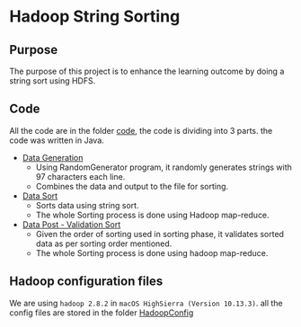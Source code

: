 # Hadoop String Sorting


## Purpose 

The purpose of this project is to enhance the learning outcome by doing a string sort using HDFS. 

## Code

All the code are in the folder [code](code), the code is dividing into 3 parts. the code was written in Java.

- [Data Generation](code/StringGen)
  - Using RandomGenerator program, it randomly generates strings with 97 characters each line. 
  - Combines the data and output to the file for sorting.
- [Data Sort](code/StringSort)
  - Sorts data using string sort.  
  - The whole Sorting process is done using Hadoop map-reduce.
- [Data Post - Validation Sort](code/StringValidate)
  - Given the order of sorting used in sorting phase, it validates sorted data as per sorting order mentioned.
  - The whole Sorting process is done using hadoop map-reduce.

## Hadoop configuration files

We are using `hadoop 2.8.2` in `macOS HighSierra (Version 10.13.3)`. all the config files are stored in the folder [HadoopConfig](HadoopConfig)

